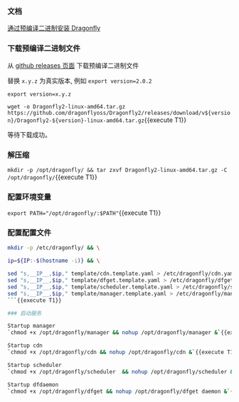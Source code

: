### 文档

[通过预编译二进制安装 Dragonfly](https://d7y.io/docs/setup/install/source)

### 下载预编译二进制文件

从 [github releases 页面](https://github.com/dragonflyoss/Dragonfly2/releases) 下载预编译二进制文件

替换 `x.y.z` 为真实版本, 例如 `export version=2.0.2`

`export version=x.y.z`

`wget -o Dragonfly2-linux-amd64.tar.gz https://github.com/dragonflyoss/Dragonfly2/releases/download/v${version}/Dragonfly2-${version}-linux-amd64.tar.gz`{{execute T1}}

等待下载成功。

### 解压缩

`mkdir -p /opt/dragonfly/ && tar zxvf Dragonfly2-linux-amd64.tar.gz -C /opt/dragonfly/`{{execute T1}}

### 配置环境变量

`export PATH="/opt/dragonfly/:$PATH"`{{execute T1}}

### 配置配置文件

```sh
mkdir -p /etc/dragonfly/ && \

ip=${IP:-$(hostname -i)} && \

sed "s,__IP__,$ip," template/cdn.template.yaml > /etc/dragonfly/cdn.yaml && \
sed "s,__IP__,$ip," template/dfget.template.yaml > /etc/dragonfly/dfget.yaml && \
sed "s,__IP__,$ip," template/scheduler.template.yaml > /etc/dragonfly/scheduler.yaml && \
sed "s,__IP__,$ip," template/manager.template.yaml > /etc/dragonfly/manager.yaml
```{{execute T1}}

### 启动服务

Startup manager
`chmod +x /opt/dragonfly/manager && nohup /opt/dragonfly/manager &`{{execute T1}}

Startup cdn
`chmod +x /opt/dragonfly/cdn && nohup /opt/dragonfly/cdn &`{{execute T1}}

Startup scheduler
`chmod +x /opt/dragonfly/scheduler  && nohup /opt/dragonfly/scheduler &`{{execute T1}}

Startup dfdaemon
`chmod +x /opt/dragonfly/dfget && nohup /opt/dragonfly/dfget daemon &`{{execute T1}}
